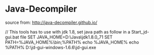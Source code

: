 # Java-Decompiler

source from: http://java-decompiler.github.io/

// This tools has to use with jdk 1.8, set java path as follow in a Start_jd-gui.bat file
SET JAVA_HOME=D:\Java\jdk1.8.0_71
SET PATH=%JAVA_HOME%\bin;%PATH%
echo %JAVA_HOME%
echo %PATH%
D:\jd-gui-windows-1.6.6\jd-gui.exe
